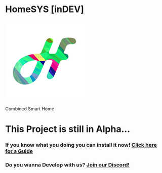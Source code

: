 #  HomeSYS [inDEV]
![logo](https://github.com/lucsoft-DevTeam/HomeSYS/blob/master/logo1.png?raw=true)

  Combined Smart Home
  
# This Project is still in Alpha...
### If you know what you doing you can install it now! [Click here for a Guide](https://github.com/lucsoft-DevTeam/HomeSYS/tree/master/Mainframe)
### Do you wanna Develop with us? [Join our Discord!](https://discord.gg/9GHYtuu)
